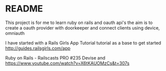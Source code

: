 # README

This project is for me to learn ruby on rails and oauth api's the aim is to create a oauth provider 
with doorkeeper and connect clients using device, omniauth 

I have started with a Rails Girls App Tutorial tutorial as a base to get started
http://guides.railsgirls.com/app

Ruby on Rails - Railscasts PRO #235 Devise and 
https://www.youtube.com/watch?v=X6tKAUOMzCs&t=307s